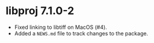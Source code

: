 # libproj 7.1.0-2

* Fixed linking to libtiff on MacOS (#4).
* Added a `NEWS.md` file to track changes to the package.
